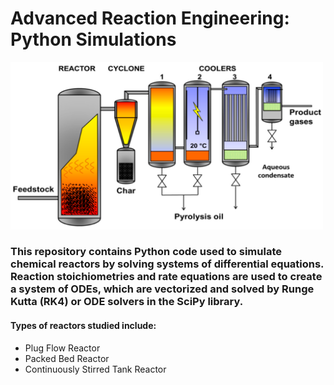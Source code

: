 # Advanced Reaction Engineering: Python Simulations

<img src="Images/FluidizedBedExample.png" alt="FBR" width="500"/>

### This repository contains Python code used to simulate chemical reactors by solving systems of differential equations. Reaction stoichiometries and rate equations are used to create a system of ODEs, which are vectorized and solved by Runge Kutta (RK4) or ODE solvers in the SciPy library.  

#### Types of reactors studied include:
<ul> 
    <li> Plug Flow Reactor </li>
    <li> Packed Bed Reactor </li>
    <li> Continuously Stirred Tank Reactor</li>
</ul>

